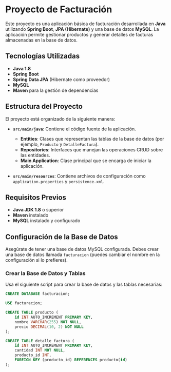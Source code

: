 # Proyecto de Facturación

Este proyecto es una aplicación básica de facturación desarrollada en **Java** utilizando **Spring Boot**, **JPA (Hibernate)** y una base de datos **MySQL**. La aplicación permite gestionar productos y generar detalles de facturas almacenadas en la base de datos.

## Tecnologías Utilizadas

- **Java 1.8**
- **Spring Boot**
- **Spring Data JPA** (Hibernate como proveedor)
- **MySQL**
- **Maven** para la gestión de dependencias

## Estructura del Proyecto

El proyecto está organizado de la siguiente manera:

- **`src/main/java`**: Contiene el código fuente de la aplicación.
  - **Entities**: Clases que representan las tablas de la base de datos (por ejemplo, `Producto` y `DetalleFactura`).
  - **Repositories**: Interfaces que manejan las operaciones CRUD sobre las entidades.
  - **Main Application**: Clase principal que se encarga de iniciar la aplicación.

- **`src/main/resources`**: Contiene archivos de configuración como `application.properties` y `persistence.xml`.

## Requisitos Previos

- **Java JDK 1.8** o superior
- **Maven** instalado
- **MySQL** instalado y configurado

## Configuración de la Base de Datos

Asegúrate de tener una base de datos MySQL configurada. Debes crear una base de datos llamada `facturacion` (puedes cambiar el nombre en la configuración si lo prefieres).

### Crear la Base de Datos y Tablas

Usa el siguiente script para crear la base de datos y las tablas necesarias:

```sql
CREATE DATABASE facturacion;

USE facturacion;

CREATE TABLE producto (
    id INT AUTO_INCREMENT PRIMARY KEY,
    nombre VARCHAR(255) NOT NULL,
    precio DECIMAL(10, 2) NOT NULL
);

CREATE TABLE detalle_factura (
    id INT AUTO_INCREMENT PRIMARY KEY,
    cantidad INT NOT NULL,
    producto_id INT,
    FOREIGN KEY (producto_id) REFERENCES producto(id)
);
